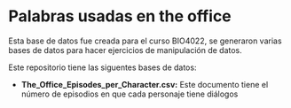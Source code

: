 Palabras usadas en the office
================

Esta base de datos fue creada para el curso BIO4022, se generaron varias
bases de datos para hacer ejercicios de manipulación de datos.

Este repositorio tiene las siguentes bases de datos:

  - **The\_Office\_Episodes\_per\_Character.csv:** Este documento tiene
    el número de episodios en que cada personaje tiene diálogos
